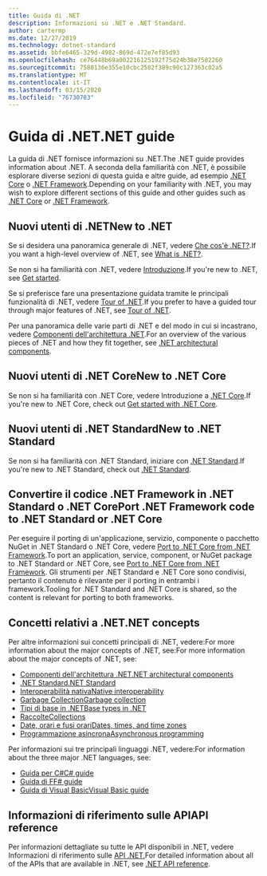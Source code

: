 ```yaml
---
title: Guida di .NET
description: Informazioni su .NET e .NET Standard.
author: cartermp
ms.date: 12/27/2019
ms.technology: dotnet-standard
ms.assetid: bbfe6465-329d-4982-869d-472e7ef85d93
ms.openlocfilehash: ce76448b69a002216125192f75d24b38e7582260
ms.sourcegitcommit: 7588136e355e10cbc2582f389c90c127363c02a5
ms.translationtype: MT
ms.contentlocale: it-IT
ms.lasthandoff: 03/15/2020
ms.locfileid: "76730783"
---
```

# <a name="net-guide"></a><span data-ttu-id="0836c-103">Guida di .NET</span><span class="sxs-lookup"><span data-stu-id="0836c-103">.NET guide</span></span>

<span data-ttu-id="0836c-104">La guida di .NET fornisce informazioni su .NET.</span><span class="sxs-lookup"><span data-stu-id="0836c-104">The .NET guide provides information about .NET.</span></span> <span data-ttu-id="0836c-105">A seconda della familiarità con .NET, è possibile esplorare diverse sezioni di questa guida e altre guide, ad esempio [.NET Core](../core/index.md) o [.NET Framework](../framework/index.md).</span><span class="sxs-lookup"><span data-stu-id="0836c-105">Depending on your familiarity with .NET, you may wish to explore different sections of this guide and other guides such as [.NET Core](../core/index.md) or [.NET Framework](../framework/index.md).</span></span>

## <a name="new-to-net"></a><span data-ttu-id="0836c-106">Nuovi utenti di .NET</span><span class="sxs-lookup"><span data-stu-id="0836c-106">New to .NET</span></span>

<span data-ttu-id="0836c-107">Se si desidera una panoramica generale di .NET, vedere [Che cos'è .NET?](https://dotnet.microsoft.com/learn/dotnet/what-is-dotnet).</span><span class="sxs-lookup"><span data-stu-id="0836c-107">If you want a high-level overview of .NET, see [What is .NET?](https://dotnet.microsoft.com/learn/dotnet/what-is-dotnet).</span></span>

<span data-ttu-id="0836c-108">Se non si ha familiarità con .NET, vedere [Introduzione](get-started.md).</span><span class="sxs-lookup"><span data-stu-id="0836c-108">If you're new to .NET, see [Get started](get-started.md).</span></span>

<span data-ttu-id="0836c-109">Se si preferisce fare una presentazione guidata tramite le principali funzionalità di .NET, vedere [Tour of .NET](tour.md).</span><span class="sxs-lookup"><span data-stu-id="0836c-109">If you prefer to have a guided tour through major features of .NET, see [Tour of .NET](tour.md).</span></span>

<span data-ttu-id="0836c-110">Per una panoramica delle varie parti di .NET e del modo in cui si incastrano, vedere [Componenti dell'architettura .NET](components.md).</span><span class="sxs-lookup"><span data-stu-id="0836c-110">For an overview of the various pieces of .NET and how they fit together, see [.NET architectural components](components.md).</span></span>

## <a name="new-to-net-core"></a><span data-ttu-id="0836c-111">Nuovi utenti di .NET Core</span><span class="sxs-lookup"><span data-stu-id="0836c-111">New to .NET Core</span></span>

<span data-ttu-id="0836c-112">Se non si ha familiarità con .NET Core, vedere Introduzione a [.NET Core](../core/get-started.md).</span><span class="sxs-lookup"><span data-stu-id="0836c-112">If you're new to .NET Core, check out [Get started with .NET Core](../core/get-started.md).</span></span>

## <a name="new-to-net-standard"></a><span data-ttu-id="0836c-113">Nuovi utenti di .NET Standard</span><span class="sxs-lookup"><span data-stu-id="0836c-113">New to .NET Standard</span></span>

<span data-ttu-id="0836c-114">Se non si ha familiarità con .NET Standard, iniziare con [.NET Standard](net-standard.md).</span><span class="sxs-lookup"><span data-stu-id="0836c-114">If you're new to .NET Standard, check out [.NET Standard](net-standard.md).</span></span>

## <a name="port-net-framework-code-to-net-standard-or-net-core"></a><span data-ttu-id="0836c-115">Convertire il codice .NET Framework in .NET Standard o .NET Core</span><span class="sxs-lookup"><span data-stu-id="0836c-115">Port .NET Framework code to .NET Standard or .NET Core</span></span>

<span data-ttu-id="0836c-116">Per eseguire il porting di un'applicazione, servizio, componente o pacchetto NuGet in .NET Standard o .NET Core, vedere [Port to .NET Core from .NET Framework](../core/porting/index.md).</span><span class="sxs-lookup"><span data-stu-id="0836c-116">To port an application, service, component, or NuGet package to .NET Standard or .NET Core, see [Port to .NET Core from .NET Framework](../core/porting/index.md).</span></span> <span data-ttu-id="0836c-117">Gli strumenti per .NET Standard e .NET Core sono condivisi, pertanto il contenuto è rilevante per il porting in entrambi i framework.</span><span class="sxs-lookup"><span data-stu-id="0836c-117">Tooling for .NET Standard and .NET Core is shared, so the content is relevant for porting to both frameworks.</span></span>

## <a name="net-concepts"></a><span data-ttu-id="0836c-118">Concetti relativi a .NET</span><span class="sxs-lookup"><span data-stu-id="0836c-118">.NET concepts</span></span>

<span data-ttu-id="0836c-119">Per altre informazioni sui concetti principali di .NET, vedere:For more information about the major concepts of .NET, see:</span><span class="sxs-lookup"><span data-stu-id="0836c-119">For more information about the major concepts of .NET, see:</span></span>

* [<span data-ttu-id="0836c-120">Componenti dell'architettura .NET</span><span class="sxs-lookup"><span data-stu-id="0836c-120">.NET architectural components</span></span>](components.md)
* [<span data-ttu-id="0836c-121">.NET Standard</span><span class="sxs-lookup"><span data-stu-id="0836c-121">.NET Standard</span></span>](net-standard.md)
* [<span data-ttu-id="0836c-122">Interoperabilità nativa</span><span class="sxs-lookup"><span data-stu-id="0836c-122">Native interoperability</span></span>](native-interop/index.md)
* [<span data-ttu-id="0836c-123">Garbage Collection</span><span class="sxs-lookup"><span data-stu-id="0836c-123">Garbage collection</span></span>](garbage-collection/index.md)
* [<span data-ttu-id="0836c-124">Tipi di base in .NET</span><span class="sxs-lookup"><span data-stu-id="0836c-124">Base types in .NET</span></span>](base-types/index.md)
* [<span data-ttu-id="0836c-125">Raccolte</span><span class="sxs-lookup"><span data-stu-id="0836c-125">Collections</span></span>](collections/index.md)
* [<span data-ttu-id="0836c-126">Date, orari e fusi orari</span><span class="sxs-lookup"><span data-stu-id="0836c-126">Dates, times, and time zones</span></span>](datetime/index.md)
* [<span data-ttu-id="0836c-127">Programmazione asincrona</span><span class="sxs-lookup"><span data-stu-id="0836c-127">Asynchronous programming</span></span>](async.md)

<span data-ttu-id="0836c-128">Per informazioni sui tre principali linguaggi .NET, vedere:</span><span class="sxs-lookup"><span data-stu-id="0836c-128">For information about the three major .NET languages, see:</span></span>

* [<span data-ttu-id="0836c-129">Guida per C#</span><span class="sxs-lookup"><span data-stu-id="0836c-129">C# guide</span></span>](../csharp/index.yml)
* [<span data-ttu-id="0836c-130">Guida di F</span><span class="sxs-lookup"><span data-stu-id="0836c-130">F# guide</span></span>](../fsharp/index.yml)
* [<span data-ttu-id="0836c-131">Guida di Visual Basic</span><span class="sxs-lookup"><span data-stu-id="0836c-131">Visual Basic guide</span></span>](../visual-basic/index.yml)

## <a name="api-reference"></a><span data-ttu-id="0836c-132">Informazioni di riferimento sulle API</span><span class="sxs-lookup"><span data-stu-id="0836c-132">API reference</span></span>

<span data-ttu-id="0836c-133">Per informazioni dettagliate su tutte le API disponibili in .NET, vedere Informazioni di riferimento sulle [API .NET.](../../api/index.md)</span><span class="sxs-lookup"><span data-stu-id="0836c-133">For detailed information about all of the APIs that are available in .NET, see [.NET API reference](../../api/index.md).</span></span>
